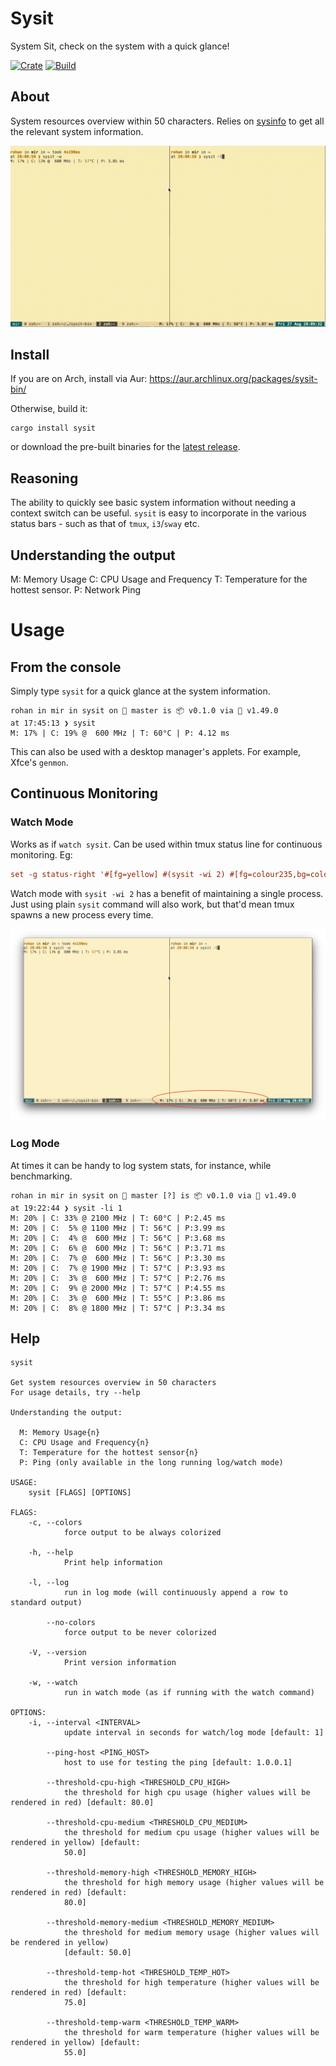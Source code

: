# Sysit
System Sit, check on the system with a quick glance!

[![Crate](https://img.shields.io/crates/v/sysit.svg)](https://crates.io/crates/sysit)
[![Build](https://github.com/crodjer/sysit/workflows/CI/badge.svg?branch=main)](https://github.com/crodjer/sysit/actions?workflow=CI)

## About
System resources overview within 50 characters. Relies on
[sysinfo](https://github.com/GuillaumeGomez/sysinfo) to get all the relevant system
information.

![demo](https://raw.githubusercontent.com/crodjer/sysit/main/assets/sysit-demo.gif)

## Install
If you are on Arch, install via Aur: https://aur.archlinux.org/packages/sysit-bin/

Otherwise, build it:
```
cargo install sysit
```
or download the pre-built binaries for the
[latest release](https://github.com/crodjer/sysit/releases/latest).


## Reasoning
The ability to quickly see basic system information without needing a
context switch can be useful. `sysit` is easy to incorporate in the
various status bars - such as that of `tmux`, `i3`/`sway` etc.

## Understanding the output
M: Memory Usage
C: CPU Usage and Frequency
T: Temperature for the hottest sensor.
P: Network Ping

# Usage

## From the console
Simply type `sysit` for a quick glance at the system information.
```
rohan in mir in sysit on  master is 📦 v0.1.0 via 🦀 v1.49.0
at 17:45:13 ❯ sysit
M: 17% | C: 19% @  600 MHz | T: 60°C | P: 4.12 ms
```

This can also be used with a desktop manager's applets. For example,
Xfce's `genmon`.

## Continuous Monitoring
### Watch Mode
Works as if `watch sysit`. Can be used within tmux status line for
continuous monitoring. Eg:
```tmux.conf
set -g status-right '#[fg=yellow] #(sysit -wi 2) #[fg=colour235,bg=colour252,bold] %a %d %b %H:%M:%S #[fg=colour252,bg=colour238,nobold]#[fg=colour245,bg=colour238,bold]'
```
Watch mode with `sysit -wi 2` has a benefit of maintaining a single
process. Just using plain `sysit` command will also work, but that'd
mean tmux spawns a new process every time.

![sysit with tmux](https://raw.githubusercontent.com/crodjer/sysit/main/assets/sysit-on-tmux.png)

### Log Mode
At times it can be handy to log system stats, for instance, while
benchmarking.
```
rohan in mir in sysit on  master [?] is 📦 v0.1.0 via 🦀 v1.49.0
at 19:22:44 ❯ sysit -li 1
M: 20% | C: 33% @ 2100 MHz | T: 60°C | P:2.45 ms
M: 20% | C:  5% @ 1100 MHz | T: 56°C | P:3.99 ms
M: 20% | C:  4% @  600 MHz | T: 56°C | P:3.68 ms
M: 20% | C:  6% @  600 MHz | T: 56°C | P:3.71 ms
M: 20% | C:  7% @  600 MHz | T: 56°C | P:3.30 ms
M: 20% | C:  7% @ 1900 MHz | T: 57°C | P:3.93 ms
M: 20% | C:  3% @  600 MHz | T: 57°C | P:2.76 ms
M: 20% | C:  9% @ 2000 MHz | T: 57°C | P:4.55 ms
M: 20% | C:  3% @  600 MHz | T: 55°C | P:3.86 ms
M: 20% | C:  8% @ 1800 MHz | T: 57°C | P:3.34 ms
```

## Help
```
sysit

Get system resources overview in 50 characters
For usage details, try --help

Understanding the output:

  M: Memory Usage{n}
  C: CPU Usage and Frequency{n}
  T: Temperature for the hottest sensor{n}
  P: Ping (only available in the long running log/watch mode)

USAGE:
    sysit [FLAGS] [OPTIONS]

FLAGS:
    -c, --colors
            force output to be always colorized

    -h, --help
            Print help information

    -l, --log
            run in log mode (will continuously append a row to standard output)

        --no-colors
            force output to be never colorized

    -V, --version
            Print version information

    -w, --watch
            run in watch mode (as if running with the watch command)

OPTIONS:
    -i, --interval <INTERVAL>
            update interval in seconds for watch/log mode [default: 1]

        --ping-host <PING_HOST>
            host to use for testing the ping [default: 1.0.0.1]

        --threshold-cpu-high <THRESHOLD_CPU_HIGH>
            the threshold for high cpu usage (higher values will be rendered in red) [default: 80.0]

        --threshold-cpu-medium <THRESHOLD_CPU_MEDIUM>
            the threshold for medium cpu usage (higher values will be rendered in yellow) [default:
            50.0]

        --threshold-memory-high <THRESHOLD_MEMORY_HIGH>
            the threshold for high memory usage (higher values will be rendered in red) [default:
            80.0]

        --threshold-memory-medium <THRESHOLD_MEMORY_MEDIUM>
            the threshold for medium memory usage (higher values will be rendered in yellow)
            [default: 50.0]

        --threshold-temp-hot <THRESHOLD_TEMP_HOT>
            the threshold for high temperature (higher values will be rendered in red) [default:
            75.0]

        --threshold-temp-warm <THRESHOLD_TEMP_WARM>
            the threshold for warm temperature (higher values will be rendered in yellow) [default:
            55.0]
```
